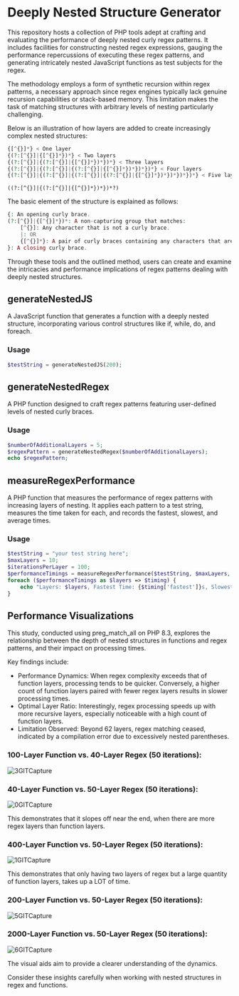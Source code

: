 # Deeply Nested Structure Generator

This repository hosts a collection of PHP tools adept at crafting and evaluating the performance of deeply nested curly regex patterns. It includes facilities for constructing nested regex expressions, gauging the performance repercussions of executing these regex patterns, and generating intricately nested JavaScript functions as test subjects for the regex.

The methodology employs a form of synthetic recursion within regex patterns, a necessary approach since regex engines typically lack genuine recursion capabilities or stack-based memory. This limitation makes the task of matching structures with arbitrary levels of nesting particularly challenging.

Below is an illustration of how layers are added to create increasingly complex nested structures:
```php
{[^{}]*} < One layer
{(?:[^{}]|{[^{}]*})*} < Two layers
{(?:[^{}]|{(?:[^{}]|{[^{}]*})*})*} < Three layers
{(?:[^{}]|{(?:[^{}]|{(?:[^{}]|{[^{}]*})*})*})*} < Four layers
{(?:[^{}]|{(?:[^{}]|{(?:[^{}]|{(?:[^{}]|{[^{}]*})*})*})*})*} < Five layers
```
```
((?:[^{}]|{(?:[^{}]|{[^{}]*})*})*?)
```
The basic element of the structure is explained as follows:
```php
{: An opening curly brace.
(?:[^{}]|{[^{}]*})*: A non-capturing group that matches:
    [^{}]: Any character that is not a curly brace.
    |: OR
    {[^{}]*}: A pair of curly braces containing any characters that are not curly braces (no nesting).
}: A closing curly brace.
```
Through these tools and the outlined method, users can create and examine the intricacies and performance implications of regex patterns dealing with deeply nested structures.

## generateNestedJS

A JavaScript function that generates a function with a deeply nested structure, incorporating various control structures like if, while, do, and foreach.

### Usage 
```php
$testString = generateNestedJS(200);
```

## generateNestedRegex

A PHP function designed to craft regex patterns featuring user-defined levels of nested curly braces.

### Usage

```php
$numberOfAdditionalLayers = 5;
$regexPattern = generateNestedRegex($numberOfAdditionalLayers);
echo $regexPattern;
```

## measureRegexPerformance

A PHP function that measures the performance of regex patterns with increasing layers of nesting. It applies each pattern to a test string, measures the time taken for each, and records the fastest, slowest, and average times.

### Usage
```php
$testString = "your test string here";
$maxLayers = 10;
$iterationsPerLayer = 100;
$performanceTimings = measureRegexPerformance($testString, $maxLayers, $iterationsPerLayer);
foreach ($performanceTimings as $layers => $timing) {
    echo "Layers: $layers, Fastest Time: {$timing['fastest']}s, Slowest Time: {$timing['slowest']}s, Average Time: {$timing['average']}s\n";
}

```

## Performance Visualizations

This study, conducted using preg_match_all on PHP 8.3, explores the relationship between the depth of nested structures in functions and regex patterns, and their impact on processing times.

Key findings include:

 - Performance Dynamics: When regex complexity exceeds that of function layers, processing tends to be quicker. Conversely, a higher count of function layers paired with fewer regex layers results in slower processing times.
 - Optimal Layer Ratio: Interestingly, regex processing speeds up with more recursive layers, especially noticeable with a high count of function layers.
 - Limitation Observed: Beyond 62 layers, regex matching ceased, indicated by a compilation error due to excessively nested parentheses.


### 100-Layer Function vs. 40-Layer Regex (50 iterations):
![3GITCapture](https://github.com/dehlirious/regexFun/assets/25449483/00790b21-6db3-4dd1-a15c-845d19d5f664)


### 40-Layer Function vs. 50-Layer Regex (50 iterations):
![0GITCapture](https://github.com/dehlirious/regexFun/assets/25449483/b2060ffd-d82c-4f72-860b-eb39769fd736)


This demonstrates that it slopes off near the end, when there are more regex layers than function layers.

### 400-Layer Function vs. 50-Layer Regex (50 iterations):
![1GITCapture](https://github.com/dehlirious/regexFun/assets/25449483/54150cd3-1e6d-47ea-b042-a5a0c17814f4)


This demonstrates that only having two layers of regex but a large quantity of function layers, takes up a LOT of time.

### 200-Layer Function vs. 50-Layer Regex (50 iterations):
![5GITCapture](https://github.com/dehlirious/regexFun/assets/25449483/fcbb5d3e-f04f-4b25-a442-cfd3a9a2459c)


### 2000-Layer Function vs. 50-Layer Regex (50 iterations):
![6GITCapture](https://github.com/dehlirious/regexFun/assets/25449483/abbb31ed-37a7-4491-b2a6-cefa9889169f)

The visual aids aim to provide a clearer understanding of the dynamics.

Consider these insights carefully when working with nested structures in regex and functions.
